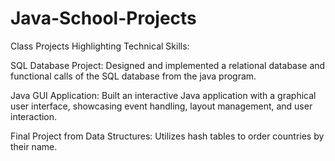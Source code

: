 # Java-School-Projects
Class Projects Highlighting Technical Skills:

SQL Database Project: Designed and implemented a relational database and functional calls of the SQL database from the java program.

Java GUI Application: Built an interactive Java application with a graphical user interface, showcasing event handling, layout management, and user interaction.

Final Project from Data Structures: Utilizes hash tables to order countries by their name.
